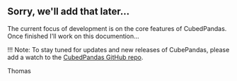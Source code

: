 ## Sorry, we'll add that later...

The current focus of development is on the core features of CubedPandas. 
Once finished I'll work on this documention...

!!! Note:
    To stay tuned for updates and new releases of CubePandas, 
    please add a watch to the [CubedPandas GitHub repo](https://github.com/Zeutschler/cubedpandas).         

Thomas

